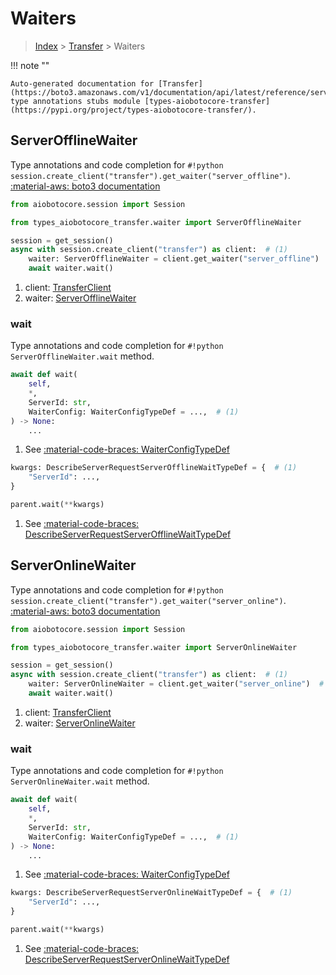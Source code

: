 # Waiters

> [Index](../README.md) > [Transfer](./README.md) > Waiters

!!! note ""

    Auto-generated documentation for [Transfer](https://boto3.amazonaws.com/v1/documentation/api/latest/reference/services/transfer.html#Transfer)
    type annotations stubs module [types-aiobotocore-transfer](https://pypi.org/project/types-aiobotocore-transfer/).

## ServerOfflineWaiter

Type annotations and code completion for `#!python session.create_client("transfer").get_waiter("server_offline")`.
[:material-aws: boto3 documentation](https://boto3.amazonaws.com/v1/documentation/api/latest/reference/services/transfer.html#Transfer.Waiter.ServerOffline)

```python title="Usage example"
from aiobotocore.session import Session

from types_aiobotocore_transfer.waiter import ServerOfflineWaiter

session = get_session()
async with session.create_client("transfer") as client:  # (1)
    waiter: ServerOfflineWaiter = client.get_waiter("server_offline")  # (2)
    await waiter.wait()
```

1. client: [TransferClient](./client.md)
2. waiter: [ServerOfflineWaiter](./waiters.md#serverofflinewaiter)


### wait

Type annotations and code completion for `#!python ServerOfflineWaiter.wait` method.

```python title="Method definition"
await def wait(
    self,
    *,
    ServerId: str,
    WaiterConfig: WaiterConfigTypeDef = ...,  # (1)
) -> None:
    ...
```

1. See [:material-code-braces: WaiterConfigTypeDef](./type_defs.md#waiterconfigtypedef) 


```python title="Usage example with kwargs"
kwargs: DescribeServerRequestServerOfflineWaitTypeDef = {  # (1)
    "ServerId": ...,
}

parent.wait(**kwargs)
```

1. See [:material-code-braces: DescribeServerRequestServerOfflineWaitTypeDef](./type_defs.md#describeserverrequestserverofflinewaittypedef) 
## ServerOnlineWaiter

Type annotations and code completion for `#!python session.create_client("transfer").get_waiter("server_online")`.
[:material-aws: boto3 documentation](https://boto3.amazonaws.com/v1/documentation/api/latest/reference/services/transfer.html#Transfer.Waiter.ServerOnline)

```python title="Usage example"
from aiobotocore.session import Session

from types_aiobotocore_transfer.waiter import ServerOnlineWaiter

session = get_session()
async with session.create_client("transfer") as client:  # (1)
    waiter: ServerOnlineWaiter = client.get_waiter("server_online")  # (2)
    await waiter.wait()
```

1. client: [TransferClient](./client.md)
2. waiter: [ServerOnlineWaiter](./waiters.md#serveronlinewaiter)


### wait

Type annotations and code completion for `#!python ServerOnlineWaiter.wait` method.

```python title="Method definition"
await def wait(
    self,
    *,
    ServerId: str,
    WaiterConfig: WaiterConfigTypeDef = ...,  # (1)
) -> None:
    ...
```

1. See [:material-code-braces: WaiterConfigTypeDef](./type_defs.md#waiterconfigtypedef) 


```python title="Usage example with kwargs"
kwargs: DescribeServerRequestServerOnlineWaitTypeDef = {  # (1)
    "ServerId": ...,
}

parent.wait(**kwargs)
```

1. See [:material-code-braces: DescribeServerRequestServerOnlineWaitTypeDef](./type_defs.md#describeserverrequestserveronlinewaittypedef) 
